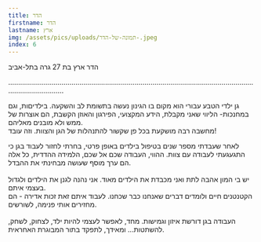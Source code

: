 ```yaml
---
title: הדר
firstname: הדר
lastname: ארץ
img: /assets/pics/uploads/תמונה-של-הדר-.jpeg
index: 6
---
```

הדר ארץ בת 27 גרה בתל-אביב

........................................................................................................................................................

 גן ילדי הטבע עבורי הוא מקום בו הגינון נעשה בתשומת לב והשקעה. בילדיםות, וגם במחנכות- הליווי שאני מקבלת, הידע המקצועי, הפירגון והאוזן הקשבת, הם אוצרות של ממש ולא מובנים מאליהם.\
מחשבה רבה מושקעת בכל פן שקשור להתנהלות של הגן והצוות. וזה עובד!

לאחר שעבדתי מספר שנים בטיפול בילדים באופן פרטי, בחרתי לחזור לעבוד בגן כי התגעגעתי לעבודה עם צוות. ההווי, העבודה שכם אל שכם, הלמידה ההדדית, כל אלה הם ערך מוסף שעושה מבחינתי את ההבדל.\
\
יש בי המון אהבה לתת ואני מכבדת את הילדים מאוד. אני נהנה לגנן את הילדים ולגדול בעצמי איתם.\
הקטנטנים חיים ולומדים דברים שאנחנו כבר שכחנו. לעבוד איתם זאת זכות אדירה - הם מחזירים אותי פנימה, לשורשים.\
\
העבודה בגן דורשת איזון וגמישות. מחד, לאפשר לעצמי להיות ילד, לצחוק, לשחק, להשתטות... ומאידך, לתפקד בתור המבוגרת האחראית.